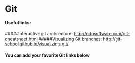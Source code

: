# Git

#### Useful links:
#####Interactive git architecture:
 http://ndpsoftware.com/git-cheatsheet.html
#####Visualizing Git branches:
 http://git-school.github.io/visualizing-git/


#### You can add your favorite Git links below
